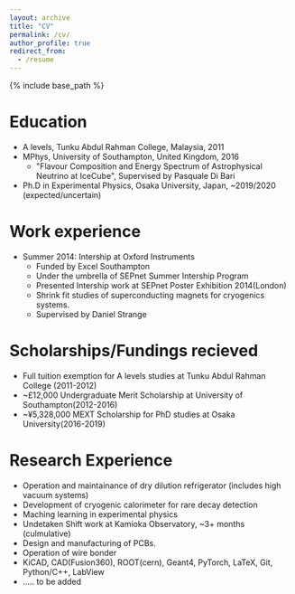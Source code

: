 ```yaml
---
layout: archive
title: "CV"
permalink: /cv/
author_profile: true
redirect_from:
  - /resume
---
```


{% include base_path %}

Education
======
* A levels, Tunku Abdul Rahman College, Malaysia, 2011
* MPhys, University of Southampton, United Kingdom, 2016
  * "Flavour Composition and Energy Spectrum of Astrophysical Neutrino at IceCube", Supervised by Pasquale Di Bari
* Ph.D in Experimental Physics, Osaka University, Japan, ~2019/2020 (expected/uncertain)

Work experience
======
* Summer 2014: Intership at Oxford Instruments
  * Funded by Excel Southampton
  * Under the umbrella of SEPnet Summer Intership Program
  * Presented Intership work at SEPnet Poster Exhibition 2014(London)
  * Shrink fit studies of superconducting magnets for cryogenics systems.
  * Supervised by Daniel Strange

Scholarships/Fundings recieved
======
* Full tuition exemption for A levels studies at Tunku Abdul Rahman College (2011-2012)
* ~£12,000 Undergraduate Merit Scholarship at University of Southampton(2012-2016)
* ~¥5,328,000 MEXT Scholarship for PhD studies at Osaka University(2016-2019)

Research Experience
======
* Operation and maintainance of dry dilution refrigerator (includes high vacuum systems)
* Development of cryogenic calorimeter for rare decay detection
* Maching learning in experimental physics
* Undetaken Shift work at Kamioka Observatory, ~3+ months (culmulative)
* Design and manufacturing of PCBs.
* Operation of wire bonder
* KiCAD, CAD(Fusion360), ROOT(cern), Geant4, PyTorch, LaTeX, Git, Python/C++, LabView
* ..... to be added


<!-- Publications
======
  <ul>{% for post in site.publications %}
    {% include archive-single-cv.html %}
  {% endfor %}</ul>
  
Talks
======
  <ul>{% for post in site.talks %}
    {% include archive-single-talk-cv.html %}
  {% endfor %}</ul>
  
Teaching
======
  <ul>{% for post in site.teaching %}
    {% include archive-single-cv.html %}
  {% endfor %}</ul>
  
Service and leadership
======
* Currently signed in to 43 different slack teams
 -->